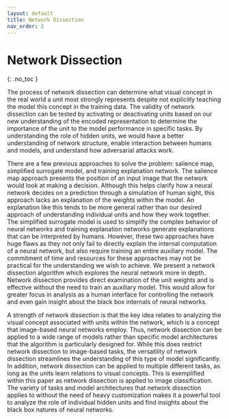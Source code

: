 ```yaml
---
layout: default
title: Network Dissection
nav_order: 2
---
```


# Network Dissection
{: .no_toc }

The process of network dissection can determine what visual concept in the real world a unit most strongly represents despite not explicitly teaching the model this concept in the training data. The validity of network dissection can be tested by activating or deactivating units based on our new understanding of the encoded representation to determine the importance of the unit to the model performance in specific tasks. By understanding the role of hidden units, we would have a better understanding of network structure, enable interaction between humans and models, and understand how adversarial attacks work.

There are a few previous approaches to solve the problem: salience map, simplified surrogate model, and training explanation network. The salience map approach presents the position of an input image that the network would look at making a decision. Although this helps clarify how a neural network decides on a prediction through a simulation of human sight, this approach lacks an explanation of the weights within the model. An explanation like this tends to be more general rather than our desired approach of understanding individual units and how they work together. The simplified surrogate model is used to simplify the complex behavior of neural networks and training explanation networks generate explanations that can be interpreted by humans. However, these two approaches have huge flaws as they not only fail to directly explain the internal computation of a neural network, but also require training an entire auxiliary model. The commitment of time and resources for these approaches may not be practical for the understanding we wish to achieve. We present a network dissection algorithm which explores the neural network more in depth. Network dissection provides direct examination of the unit weights and is effective without the need to train an auxiliary model. This would allow for greater focus in analysis as a human interface for controlling the network and even gain insight about the black box internals of neural networks.

A strength of network dissection is that the key idea relates to analyzing the visual concept associated with units within the network, which is a concept that image-based neural networks employ. Thus, network dissection can be applied to a wide range of models rather than specific model architectures that the algorithm is particularly designed for. While this does restrict network dissection to image-based tasks, the versatility of network dissection streamlines the understanding of this type of model significantly. In addition, network dissection can be applied to multiple different tasks, as long as the units learn relations to visual concepts. This is exemplified within this paper as network dissection is applied to image classification. The variety of tasks and model architectures that network dissection applies to without the need of heavy customization makes it a powerful tool to analyze the role of individual hidden units and find insights about the black box natures of neural networks.
